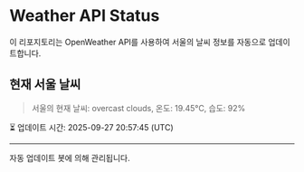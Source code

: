 
# Weather API Status

이 리포지토리는 OpenWeather API를 사용하여 서울의 날씨 정보를 자동으로 업데이트합니다.

## 현재 서울 날씨
> 서울의 현재 날씨: overcast clouds, 온도: 19.45°C, 습도: 92%

⏳ 업데이트 시간: 2025-09-27 20:57:45 (UTC)

---
자동 업데이트 봇에 의해 관리됩니다.
